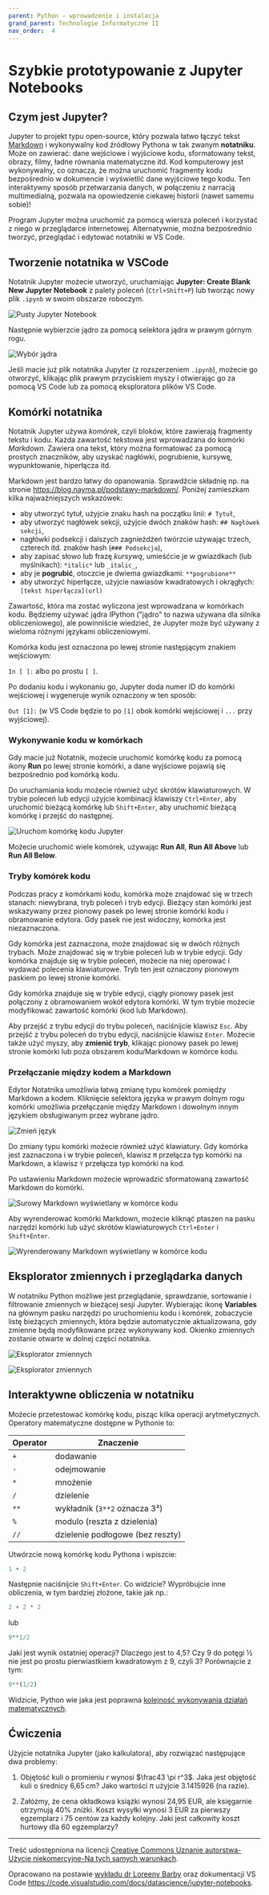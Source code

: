 ```yaml
---
parent: Python — wprowadzenie i instalacja
grand_parent: Technologie Informatyczne II
nav_order:  4
---
```


# Szybkie prototypowanie z Jupyter Notebooks

## Czym jest Jupyter?

Jupyter to projekt typu open-source, który pozwala łatwo łączyć tekst [Markdown](https://pl.wikipedia.org/wiki/Markdown) i wykonywalny kod źródłowy Pythona w tak zwanym **notatniku**. Może on zawierać: dane wejściowe i wyjściowe kodu, sformatowany tekst, obrazy, filmy, ładne równania matematyczne itd. Kod komputerowy jest wykonywalny, co oznacza, że można uruchomić fragmenty kodu bezpośrednio w dokumencie i wyświetlić dane wyjściowe tego kodu. Ten interaktywny sposób przetwarzania danych, w połączeniu z narracją multimedialną, pozwala na opowiedzenie ciekawej historii (nawet samemu sobie)!

Program Jupyter można uruchomić za pomocą wiersza poleceń i korzystać z niego w przeglądarce internetowej. Alternatywnie, można bezpośrednio tworzyć, przeglądać i edytować notatniki w VS Code.

## Tworzenie notatnika w VSCode

Notatnik Jupyter możecie utworzyć, uruchamiając **Jupyter: Create Blank New Jupyter Notebook** z palety poleceń (`Ctrl+Shift+P`) lub tworząc nowy plik `.ipynb` w swoim obszarze roboczym.

![Pusty Jupyter Notebook](jupyter-code-cells-01.png)

Następnie wybierzcie jądro za pomocą selektora jądra w prawym górnym rogu.

![Wybór jądra](jupyter-kernel-picker.png)

Jeśli macie już plik notatnika Jupyter (z rozszerzeniem `.ipynb`), możecie go otworzyć, klikając plik prawym przyciskiem myszy i otwierając go za pomocą VS Code lub za pomocą eksploratora plików VS Code.

## Komórki notatnika

Notatnik Jupyter używa *komórek*, czyli bloków, które zawierają fragmenty tekstu i kodu. Każda zawartość tekstowa jest wprowadzana do komórki *Markdown*. Zawiera ona tekst, który można formatować za pomocą prostych znaczników, aby uzyskać nagłówki, pogrubienie, kursywę, wypunktowanie, hiperłącza itd.

Markdown jest bardzo łatwy do opanowania. Sprawdźcie składnię np. na stronie <https://blog.nayma.pl/podstawy-markdown/>. Poniżej zamieszkam kilka najważniejszych wskazówek:

* aby utworzyć tytuł, użyjcie znaku hash na początku linii: `# Tytuł`,
* aby utworzyć nagłówek sekcji, użyjcie dwóch znaków hash: `## Nagłówek sekcji`,
* nagłówki podsekcji i dalszych zagnieżdżeń twórzcie używając trzech, czterech itd. znaków hash (`### Podsekcja`),
* aby zapisać słowo lub frazę *kursywą*, umieśćcie je w gwiazdkach (lub myślnikach): `*italic*` lub `_italic_`,
* aby je **pogrubić**, otoczcie je dwiema gwiazdkami: `**pogrubione**`
* aby utworzyć hiperłącze, użyjcie nawiasów kwadratowych i okrągłych: `[tekst hiperłącza](url)`

Zawartość, która ma zostać wyliczona jest wprowadzana w komórkach kodu. Będziemy używać jądra IPython ("jądro" to nazwa używana dla silnika obliczeniowego), ale powinniście wiedzieć, że Jupyter może być używany z wieloma różnymi językami obliczeniowymi.

Komórka kodu jest oznaczona po lewej stronie następjącym znakiem wejściowym:

`In [ ]:` albo po prostu `[ ]`.

Po dodaniu kodu i wykonaniu go, Jupyter doda numer ID do komórki wejściowej i wygeneruje wynik oznaczony w ten sposób:

`Out [1]:` (w VS Code będzie to po `[1]` obok komórki wejściowej i `...` przy wyjściowej).

### Wykonywanie kodu w komórkach

Gdy macie już Notatnik, możecie uruchomić komórkę kodu za pomocą ikony **Run** po lewej stronie komórki, a dane wyjściowe pojawią się bezpośrednio pod komórką kodu.

Do uruchamiania kodu możecie również użyć skrótów klawiaturowych. W trybie poleceń lub edycji użyjcie kombinacji klawiszy `Ctrl+Enter`, aby uruchomić bieżącą komórkę lub `Shift+Enter`, aby uruchomić bieżącą komórkę i przejść do następnej.

![Uruchom komórkę kodu Jupyter](jupyter-code-cells-03.png)

Możecie uruchomić wiele komórek, używając **Run All**, **Run All Above** lub **Run All Below**.

### Tryby komórek kodu

Podczas pracy z komórkami kodu, komórka może znajdować się w trzech stanach: niewybrana, tryb poleceń i tryb edycji. Bieżący stan komórki jest wskazywany przez pionowy pasek po lewej stronie komórki kodu i obramowanie edytora. Gdy pasek nie jest widoczny, komórka jest niezaznaczona.

Gdy komórka jest zaznaczona, może znajdować się w dwóch różnych trybach. Może znajdować się w trybie poleceń lub w trybie edycji. Gdy komórka znajduje się w trybie poleceń, możecie na niej operować i wydawać polecenia klawiaturowe. Tryb ten jest oznaczony pionowym paskiem po lewej stronie komórki.

Gdy komórka znajduje się w trybie edycji, ciągły pionowy pasek jest połączony z obramowaniem wokół edytora komórki. W tym trybie możecie modyfikować zawartość komórki (kod lub Markdown).

Aby przejść z trybu edycji do trybu poleceń, naciśnijcie klawisz `Esc`. Aby przejść z trybu poleceń do trybu edycji, naciśnijcie klawisz `Enter`. Możecie także użyć myszy, aby **zmienić tryb**, klikając pionowy pasek po lewej stronie komórki lub poza obszarem kodu/Markdown w komórce kodu.

### Przełączanie między kodem a Markdown

Edytor Notatnika umożliwia łatwą zmianę typu komórek pomiędzy Markdown a kodem. Kliknięcie selektora języka w prawym dolnym rogu komórki umożliwia przełączanie między Markdown i dowolnym innym językiem obsługiwanym przez wybrane jądro.

![Zmień język](jupyter-language-picker-01.png)

Do zmiany typu komórki możecie również użyć klawiatury. Gdy komórka jest zaznaczona i w trybie poleceń, klawisz `M` przełącza typ komórki na Markdown, a klawisz `Y` przełącza typ komórki na kod.

Po ustawieniu Markdown możecie wprowadzić sformatowaną zawartość Markdown do komórki.

![Surowy Markdown wyświetlany w komórce kodu](jupyter-markdown-not-rendered.png)

Aby wyrenderować komórki Markdown, możecie kliknąć ptaszen na pasku narzędzi komórki lub użyć skrótów klawiaturowych `Ctrl+Enter` i `Shift+Enter`.

![Wyrenderowany Markdown wyświetlany w komórce kodu](jupyter-markdown-rendered.png)

## Eksplorator zmiennych i przeglądarka danych

W notatniku Python możliwe jest przeglądanie, sprawdzanie, sortowanie i filtrowanie zmiennych w bieżącej sesji Jupyter. Wybierając ikonę **Variables** na głównym pasku narzędzi po uruchomieniu kodu i komórek, zobaczycie listę bieżących zmiennych, która będzie automatycznie aktualizowana, gdy zmienne będą modyfikowane przez wykonywany kod. Okienko zmiennych zostanie otwarte w dolnej części notatnika.

![Eksplorator zmiennych](jupyter-variable-explorer-01.png)

![Eksplorator zmiennych](jupyter-variable-explorer-02.png)


## Interaktywne obliczenia w notatniku

Możecie przetestować komórkę kodu, pisząc kilka operacji arytmetycznych. Operatory matematyczne dostępne w Pythonie to:

| Operator | Znaczenie                        |
| -------- | -------------------------------- |
| `+`      | dodawanie                        |
| `-`      | odejmowanie                      |
| `*`      | mnożenie                         |
| `/`      | dzielenie                        |
| `**`     | wykładnik (`3**2` oznacza 3²)    |
| `%`      | modulo (reszta z dzielenia)      |
| `//`     | dzielenie podłogowe (bez reszty) |

Utwórzcie nową komórkę kodu Pythona i wpiszcie:

```python
1 + 2
```

Następnie naciśnijcie `Shift+Enter`. Co widzicie? Wypróbujcie inne obliczenia, w tym bardziej złożone, takie jak np.:

```python
2 + 2 * 2
```

lub

```python
9**1/2
```

Jaki jest wynik ostatniej operacji? Dlaczego jest to 4,5? Czy 9 do potęgi ½ nie jest po prostu pierwiastkiem kwadratowym z 9, czyli 3? Porównajcie z tym:

```python
9**(1/2)
```

Widzicie, Python wie jaka jest poprawna [kolejność wykonywania działań matematycznych](https://pl.wikipedia.org/wiki/Kolejno%C5%9B%C4%87_wykonywania_dzia%C5%82a%C5%84).


## Ćwiczenia

Użyjcie notatnika Jupyter (jako kalkulatora), aby rozwiązać następujące dwa problemy:

1. Objętość kuli o promieniu $r$ wynosi $\frac43 \pi r^3$. Jaka jest objętość kuli o średnicy 6,65 cm?
   Jako wartości $\pi$ użyjcie 3.1415926 (na razie).

2. Załóżmy, że cena okładkowa książki wynosi 24,95 EUR, ale księgarnie otrzymują 40% zniżki.
   Koszt wysyłki wynosi 3 EUR za pierwszy egzemplarz i 75 centów za każdy kolejny.
   Jaki jest całkowity koszt hurtowy dla 60 egzemplarzy?


---

Treść udostępniona na licencji [Creative Commons Uznanie autorstwa-Użycie niekomercyjne-Na tych samych warunkach](https://creativecommons.org/licenses/by-nc-sa/4.0/deed.pl).

Opracowano na postawie [wykładu dr Loreeny Barby](https://github.com/engineersCode/EngComp1_offtheground) oraz dokumentacji VS Code <https://code.visualstudio.com/docs/datascience/jupyter-notebooks>.
